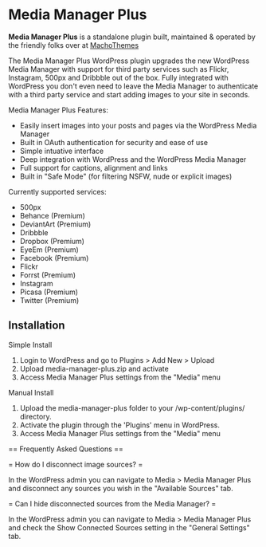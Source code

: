 # Media Manager Plus

**Media Manager Plus** is a standalone plugin built, maintained & operated by the friendly folks over at [MachoThemes](https://www.machothemes.com/)

The Media Manager Plus WordPress plugin upgrades the new WordPress Media Manager with support for
third party services such as Flickr, Instagram, 500px and Dribbble out of the box. Fully integrated
with WordPress you don't even need to leave the Media Manager to authenticate with a third party service
and start adding images to your site in seconds.

Media Manager Plus Features:

* Easily insert images into your posts and pages via the WordPress Media Manager
* Built in OAuth authentication for security and ease of use
* Simple intuative interface
* Deep integration with WordPress and the WordPress Media Manager
* Full support for captions, alignment and links
* Built in "Safe Mode" (for filtering NSFW, nude or explicit images)

Currently supported services:

* 500px
* Behance (Premium)
* DeviantArt (Premium)
* Dribbble
* Dropbox (Premium)
* EyeEm (Premium)
* Facebook (Premium)
* Flickr
* Forrst (Premium)
* Instagram
* Picasa (Premium)
* Twitter (Premium)

## Installation ##

Simple Install

1. Login to WordPress and go to Plugins > Add New > Upload
2. Upload media-manager-plus.zip and activate
3. Access Media Manager Plus settings from the "Media" menu

Manual Install

1. Upload the media-manager-plus folder to your /wp-content/plugins/ directory.
2. Activate the plugin through the 'Plugins' menu in WordPress.
3. Access Media Manager Plus settings from the "Media" menu

== Frequently Asked Questions ==

= How do I disconnect image sources? =

In the WordPress admin you can navigate to Media > Media Manager Plus and disconnect any sources you wish in the
"Available Sources" tab.

= Can I hide disconnected sources from the Media Manager? =

In the WordPress admin you can navigate to Media > Media Manager Plus and check the Show Connected Sources setting
in the "General Settings" tab.